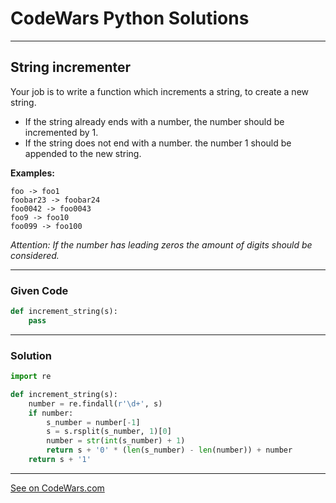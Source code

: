 # CodeWars Python Solutions

---

## String incrementer

Your job is to write a function which increments a string, to create a new string.

- If the string already ends with a number, the number should be incremented by 1.
- If the string does not end with a number. the number 1 should be appended to the new string.

**Examples:**

```
foo -> foo1
foobar23 -> foobar24
foo0042 -> foo0043
foo9 -> foo10
foo099 -> foo100
```


*Attention: If the number has leading zeros the amount of digits should be considered.*



---

### Given Code


```python
def increment_string(s):
    pass
```

---

### Solution


```python
import re

def increment_string(s):
    number = re.findall(r'\d+', s)
    if number:
        s_number = number[-1]
        s = s.rsplit(s_number, 1)[0]
        number = str(int(s_number) + 1)
        return s + '0' * (len(s_number) - len(number)) + number
    return s + '1'

```


---


[See on CodeWars.com](https://www.codewars.com/kata/54a91a4883a7de5d7800009c/)
